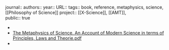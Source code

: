 journal::
authors::
year::
URL::
tags:: book, reference, metaphysics, science, [[Philosophy of Science]] 
project:: [[X-Science]], [[AMT]],  
public:: true

-
- [The Metaphysics of Science. An Account of Modern Science in terms of Principles, Laws and Theorie.pdf](hook://file/ky1QiaVJ3?p=TU0gSHViL1BoaWxvc29waHkgb2YgU2NpZW5jZSwgRXBpc3RlbW9sb2d5LCBPbnRvbG9neSwgTWV0YXBoeXNpY3M=&n=The%20Metaphysics%20of%20Science%2E%20An%20Account%20of%20Modern%20Science%20in%20terms%20of%20Principles%2C%20Laws%20and%20Theorie%2Epdf)
-